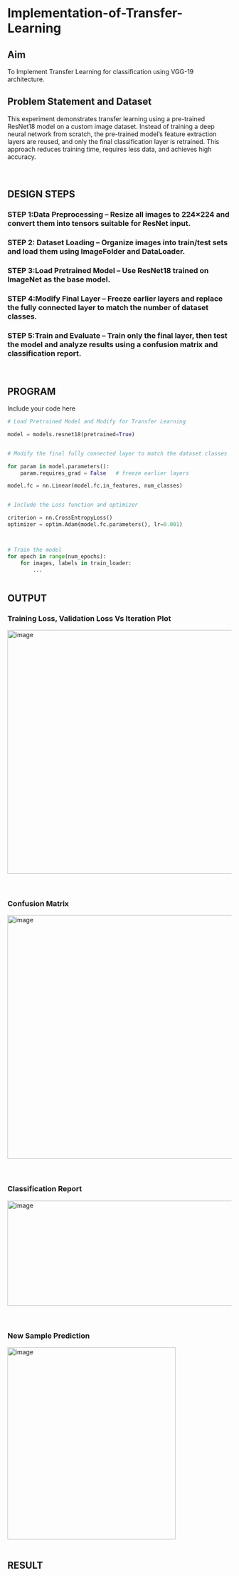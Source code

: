# Implementation-of-Transfer-Learning
## Aim
To Implement Transfer Learning for classification using VGG-19 architecture.
## Problem Statement and Dataset

This experiment demonstrates transfer learning using a pre-trained ResNet18 model on a custom image dataset. Instead of training a deep neural network from scratch, the pre-trained model’s feature extraction layers are reused, and only the final classification layer is retrained. This approach reduces training time, requires less data, and achieves high accuracy.
</br>
</br>
</br>

## DESIGN STEPS
### STEP 1:Data Preprocessing – Resize all images to 224×224 and convert them into tensors suitable for ResNet input.

### STEP 2: Dataset Loading – Organize images into train/test sets and load them using ImageFolder and DataLoader.

### STEP 3:Load Pretrained Model – Use ResNet18 trained on ImageNet as the base model.

### STEP 4:Modify Final Layer – Freeze earlier layers and replace the fully connected layer to match the number of dataset classes.

### STEP 5:Train and Evaluate – Train only the final layer, then test the model and analyze results using a confusion matrix and classification report.
<br/>

## PROGRAM
Include your code here
```python
# Load Pretrained Model and Modify for Transfer Learning

model = models.resnet18(pretrained=True)


# Modify the final fully connected layer to match the dataset classes

for param in model.parameters():
    param.requires_grad = False   # freeze earlier layers

model.fc = nn.Linear(model.fc.in_features, num_classes)


# Include the Loss function and optimizer

criterion = nn.CrossEntropyLoss()
optimizer = optim.Adam(model.fc.parameters(), lr=0.001)



# Train the model
for epoch in range(num_epochs):
    for images, labels in train_loader:
        ...



```

## OUTPUT
### Training Loss, Validation Loss Vs Iteration Plot
<img width="700" height="547" alt="image" src="https://github.com/user-attachments/assets/d1f01bb5-8b3e-45f9-baf6-0b58af6bce99" />

</br>
</br>
</br>

### Confusion Matrix
<img width="640" height="547" alt="image" src="https://github.com/user-attachments/assets/471daceb-7b17-48ea-bf8c-7d00826c715f" />

</br>
</br>
</br>

### Classification Report
<img width="593" height="236" alt="image" src="https://github.com/user-attachments/assets/b0d1f67e-f8cf-4b2b-862a-fddeea25ff27" />

</br>
</br>
</br>

### New Sample Prediction
<img width="378" height="431" alt="image" src="https://github.com/user-attachments/assets/7ad41571-4952-488a-bcba-7d2539a74a20" />

</br>
</br>

## RESULT
</br>
</br>
</br>
